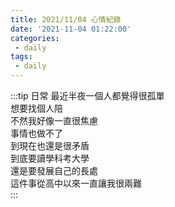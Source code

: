 ```yaml
---
title: 2021/11/04 心情紀錄
date: '2021-11-04 01:22:00'
categories:
 - daily
tags:
 - daily 
---
```


:::tip 日常
最近半夜一個人都覺得很孤單\
想要找個人陪\
不然我好像一直很焦慮\
事情也做不了\
到現在也還是很矛盾\
到底要讀學科考大學\
還是要發展自己的長處\
這件事從高中以來一直讓我很兩難\
:::